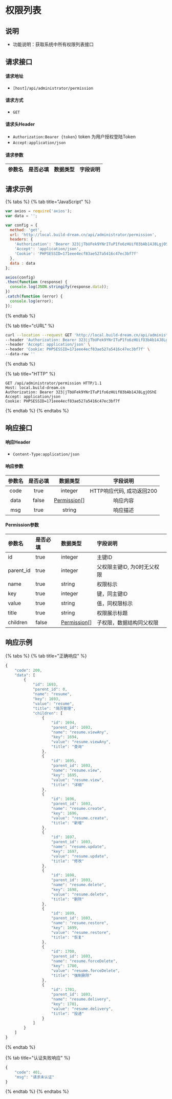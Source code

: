 # 权限列表

## 说明

* 功能说明：获取系统中所有权限列表接口

## 请求接口

#### 请求地址

* `[host]/api/administrator/permission`

#### 请求方式

* `GET`

#### 请求头Header

* `Authorization:Bearer {token}` token 为用户授权登陆Token
* `Accept:application/json`

#### 请求参数

| 参数名 | 是否必填 | 数据类型 | 字段说明 |
| :---: | :---: | :---: | :---: |


## 请求示例

{% tabs %}
{% tab title="JavaScript" %}
```javascript
var axios = require('axios');
var data = '';

var config = {
  method: 'get',
  url: 'http://local.build-dream.cn/api/administrator/permission',
  headers: { 
    'Authorization': 'Bearer 323|jTbUFek9YNrITuP1fo6zHUifO3bAb14J8LgjOShE', 
    'Accept': 'application/json', 
    'Cookie': 'PHPSESSID=171eee4ecf83ae527a5416c47ec3bf7f'
  },
  data : data
};

axios(config)
.then(function (response) {
  console.log(JSON.stringify(response.data));
})
.catch(function (error) {
  console.log(error);
});

```
{% endtab %}

{% tab title="cURL" %}
```bash
curl --location --request GET 'http://local.build-dream.cn/api/administrator/permission' \
--header 'Authorization: Bearer 323|jTbUFek9YNrITuP1fo6zHUifO3bAb14J8LgjOShE' \
--header 'Accept: application/json' \
--header 'Cookie: PHPSESSID=171eee4ecf83ae527a5416c47ec3bf7f' \
--data-raw ''
```
{% endtab %}

{% tab title="HTTP" %}
```http
GET /api/administrator/permission HTTP/1.1
Host: local.build-dream.cn
Authorization: Bearer 323|jTbUFek9YNrITuP1fo6zHUifO3bAb14J8LgjOShE
Accept: application/json
Cookie: PHPSESSID=171eee4ecf83ae527a5416c47ec3bf7f
```
{% endtab %}
{% endtabs %}

## 响应接口

#### 响应Header

* `Content-Type:application/json`

#### 响应参数

| 参数名 | 是否必填 | 数据类型 | 字段说明 |
| :---: | :---: | :---: | :---: |
| code | true | integer | HTTP响应代码, 成功返回200 |
| data | false | [Permission](list.md#permission-can-shu)\[\] | 响应内容 |
| msg | true | string | 响应描述 |

#### Permission参数

| **参数名** | 是否必填 | 数据类型 | 字段说明 |
| :--- | :--- | :--- | :--- |
| id | true | integer | 主键ID |
| parent\_id | true | integer | 父权限主键ID, 为0时无父权限 |
| name | true | string | 权限标示 |
| key | true | integer | 键，同主键ID |
| value | true | string | 值，同权限标示 |
| title | true | string | 权限展示标题 |
| children | false | [Permission](show.md#permission-can-shu)\[\] | 子权限，数据结构同父权限 |

## 响应示例

{% tabs %}
{% tab title="正确响应" %}
```javascript
{
    "code": 200,
    "data": [
        {
            "id": 1693,
            "parent_id": 0,
            "name": "resume",
            "key": 1693,
            "value": "resume",
            "title": "简历管理",
            "children": [
                {
                    "id": 1694,
                    "parent_id": 1693,
                    "name": "resume.viewAny",
                    "key": 1694,
                    "value": "resume.viewAny",
                    "title": "查询"
                },
                {
                    "id": 1695,
                    "parent_id": 1693,
                    "name": "resume.view",
                    "key": 1695,
                    "value": "resume.view",
                    "title": "详细"
                },
                {
                    "id": 1696,
                    "parent_id": 1693,
                    "name": "resume.create",
                    "key": 1696,
                    "value": "resume.create",
                    "title": "新增"
                },
                {
                    "id": 1697,
                    "parent_id": 1693,
                    "name": "resume.update",
                    "key": 1697,
                    "value": "resume.update",
                    "title": "修改"
                },
                {
                    "id": 1698,
                    "parent_id": 1693,
                    "name": "resume.delete",
                    "key": 1698,
                    "value": "resume.delete",
                    "title": "删除"
                },
                {
                    "id": 1699,
                    "parent_id": 1693,
                    "name": "resume.restore",
                    "key": 1699,
                    "value": "resume.restore",
                    "title": "恢复"
                },
                {
                    "id": 1700,
                    "parent_id": 1693,
                    "name": "resume.forceDelete",
                    "key": 1700,
                    "value": "resume.forceDelete",
                    "title": "强制删除"
                },
                {
                    "id": 1701,
                    "parent_id": 1693,
                    "name": "resume.delivery",
                    "key": 1701,
                    "value": "resume.delivery",
                    "title": "投递"
                }
            ]
        }
    ]
}
```
{% endtab %}

{% tab title="认证失败响应" %}
```javascript
{
    "code": 401,
    "msg": "请求未认证"
}
```
{% endtab %}
{% endtabs %}



